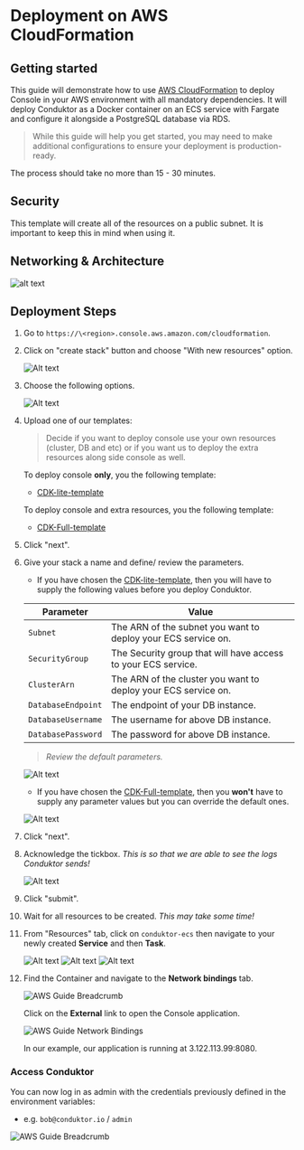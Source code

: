 # Deployment on AWS CloudFormation

## Getting started

This guide will demonstrate how to use [AWS CloudFormation](https://aws.amazon.com/cloudformation/) to deploy Console in your AWS environment with all mandatory dependencies. It will deploy Conduktor as a Docker container on an ECS service with Fargate and configure it alongside a PostgreSQL database via RDS.

> While this guide will help you get started, you may need to make additional configurations to ensure your deployment is production-ready.

The process should take no more than 15 - 30 minutes.

## Security

This template will create all of the resources on a public subnet. It is important to keep this in mind when using it.

## Networking & Architecture

![alt text](assets/conduktor.ecs.drawio.svg)

## Deployment Steps

1. Go to `https://\<region>.console.aws.amazon.com/cloudformation`. 

1. Click on "create stack" button and choose "With new resources" option.

    ![Alt text](assets/cloudformation-guide-1.png)

1. Choose the following options.

    ![Alt text](assets/cloudformation-guide-2.png)

1. Upload one of our templates:

    > Decide if you want to deploy console use your own resources (cluster, DB and etc) or if you want us to deploy the extra resources along side console as well.

    To deploy console **only**, you the following template:

    - [CDK-lite-template](https://github.com/conduktor/quickstart-conduktor-cloudformation/blob/main/templates/CDK-lite-template.yaml)

    To deploy console and extra resources, you the following template:

    - [CDK-Full-template](https://github.com/conduktor/quickstart-conduktor-cloudformation/blob/main/templates/CDK-full-template.yaml)

1. Click "next".

1. Give your stack a name and define/ review the parameters.

    - If you have chosen the [CDK-lite-template](https://github.com/conduktor/quickstart-conduktor-cloudformation/blob/main/templates/CDK-lite-template.yaml), then you will have to supply the following values before you deploy Conduktor.

    | Parameter | Value |
    | -------- | ------- |
    | `Subnet` | The ARN of the subnet you want to deploy your ECS service on. |
    | `SecurityGroup` |  The Security group that will have access to your ECS service. |
    | `ClusterArn` | The ARN of the cluster you want to deploy your ECS service on. |
    | `DatabaseEndpoint` | The endpoint of your DB instance. |
    | `DatabaseUsername` | The username for above DB instance. |
    | `DatabasePassword` | The password for above DB instance. |

    > *Review the default parameters.*

    ![Alt text](assets/cloudformation-guide-3.png)

    
    - If you have chosen the [CDK-Full-template](https://github.com/conduktor/quickstart-conduktor-cloudformation/blob/main/templates/CDK-full-template.yaml), then you **won't** have to supply any parameter values but you can override the default ones.
    
    ![Alt text](assets/cloudformation-guide-4.png)

1. Click "next".

1. Acknowledge the tickbox. *This is so that we are able to see the logs Conduktor sends!*

    ![Alt text](assets/cloudformation-guide-5.png)

1. Click "submit".

1. Wait for all resources to be created. *This may take some time!*

1. From "Resources" tab, click on `conduktor-ecs` then navigate to your newly created **Service** and then **Task**.  

    ![Alt text](assets/cloudformation-guide-6.png)
    ![Alt text](assets/cloudformation-guide-7.png)
    ![Alt text](assets/cloudformation-guide-8.png)

1. Find the Container and navigate to the **Network bindings** tab.

    ![AWS Guide Breadcrumb](./assets/aws-guide-8.png)

    Click on the **External** link to open the Console application.

    ![AWS Guide Network Bindings](./assets/aws-guide-9.png)

    In our example, our application is running at 3.122.113.99:8080.


### Access Conduktor
You can now log in as admin with the credentials previously defined in the environment variables:
- e.g. `bob@conduktor.io` / `admin`

![AWS Guide Breadcrumb](./assets/aws-guide-10.png)
